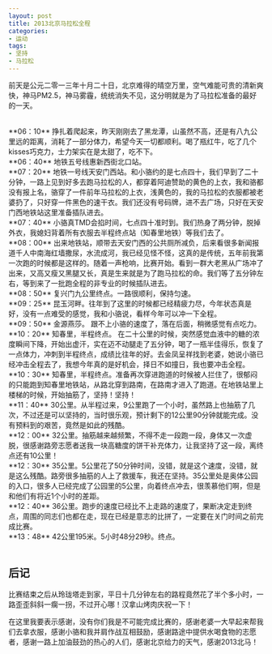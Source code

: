 ```yaml
---
layout: post
title: 2013北京马拉松全程
categories:
- 运动
tags:
- 坚持
- 马拉松
---
```


前天是公元二零一三年十月二十日，北京难得的晴空万里，空气难能可贵的清新爽快，神马PM2.5，神马雾霾，统统消失不见，这分明就是为了马拉松准备的最好的一天。

<br/>
**06：10**
挣扎着爬起来，昨天刚刚去了黑龙潭，山虽然不高，还是有八九公里远的距离，消耗了一部分体力，希望今天一切都顺利。喝了瓶红牛，吃了几个kisses巧克力，士力架实在是太甜了，吃不下。

<br/>
**06：40**
地铁五号线惠新西街北口站。

<br/>
**07：20**
地铁一号线天安门西站。和小骆约的是七点四十，我们早到了二十分钟，一路上见到好多去跑马拉松的人，都穿着阿迪赞助的黄色的上衣，我和骆都没有报上名，骆穿了一件前年马拉松的上衣，浅黄色的，我的马拉松的衣服都被老婆扔了，只好穿一件黑色的速干衣。我们还没有号码牌，进不去广场，只好在天安门西地铁站这里准备插队进去。

<br/>
**07：40**
小骆真TMD会掐时间，七点四十准时到。我们热身了两分钟，脱掉外衣，我媳妇背着所有衣服去半程终点站（知春里地铁）等我们去了。

<br/>
**08：00**
出来地铁站，顺带去天安门西的公共厕所减负，后来看很多新闻报道千人中南海红墙撒尿，水流成河，我已经见怪不怪，这真的是传统，五年前我第一次跑的时候都是这样的。随着一声枪响，比赛开始。看到一群大老黑从广场冲了出来，又高又瘦又黑腿又长，真是生来就是为了跑马拉松的命。我们等了五分钟左右，等到来了一批跑全程的非专业的时候插队进去。

<br/>
**08：50**
复兴门九公里终点。一路很顺利，保持匀速。

<br/>
**09：25**
昆玉河畔。往年到了这里的时候都已经精疲力尽，今年状态真是好，没有一点难受的感觉，我和小骆说，看样今年可以冲一下全程。

<br/>
**09：50**
金源燕莎。 跟不上小骆的速度了，落在后面，稍微感觉有点吃力。

<br/>
**10：20**
知春里，半程终点。 在二十公里的时候，突然感觉血液中的糖的浓度瞬间下降，开始出虚汗，实在迈不动腿走了五分钟，喝了一瓶半佳得乐，恢复了一点体力，冲刺到半程终点，成绩比往年的好。去金凤呈祥找到老婆，她说小骆已经冲击全程去了，我想今年真的是好机会，择日不如撞日，我也要冲击全程。

<br/>
**10：30**
知春里，半程终点。准备再次穿进跑道的时候被人拦住了，很郁闷的只能跑到知春里地铁站，从路北穿到路南，在路南才进入了跑道。在地铁站里上楼梯的时候，开始抽筋了，坚持！坚持！

<br/>
**11：40**
30公里。从半程过来，9公里跑了一个小时，虽然路上也抽筋了几次，不过还是可以坚持的，当时很乐观，预计剩下的12公里90分钟就能完成。没有预料到的艰苦，竟然是如此的残酷。

<br/>
**12：00**
32公里。抽筋越来越频繁，不得不走一段跑一段，身体又一次虚脱，很感谢路旁志愿者送我一块高糖度的饼干补充体力，让我坚持了这一段，离终点还有10公里！

<br/>
**12：30**
35公里。5公里花了50分钟时间，没错，就是这个速度，没错，就是这么残酷。路旁很多抽筋的人上了救援车，我还在坚持。35公里处是奥体公园的入口，很多人已经完成了公园里的5公里，向着终点冲去，很羡慕他们啊，但是和他们有将近1个小时的差距。

<br/>
**12：40**
36公里。跑步的速度已经比不上走路的速度了，果断决定走到终点，周围的同志们也都在走，现在已经是意志的比拼了，一定要在关门时间之前完成比赛。

<br/>
**13：48**
42公里195米。5小时48分29秒。终点。
<br/>
<br/>

后记
------
比赛结束之后从玲珑塔走到家，平日十几分钟左右的路程竟然花了半个多小时，一路歪歪斜斜一瘸一拐，不过开心哪！汉拿山烤肉庆祝一下！

在这里我要表示感谢，没有你们我是不可能完成比赛的，感谢老婆一大早起来帮我们去拿衣服，感谢小骆和我并肩作战互相鼓励，感谢路途中提供水喝食物的志愿者，感谢一路上加油鼓劲的热心的人们，感谢北京给力的天气，感谢2013北马！
